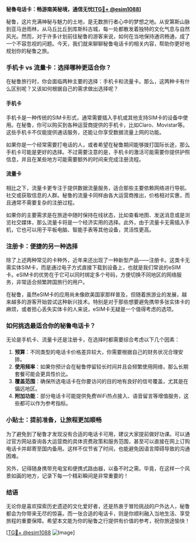 **秘魯电话卡：畅游南美秘境，通信无忧[[TG💪+ @esim1088](https://t.me/s/esim1088)]**

秘鲁，这片充满神秘与魅力的土地，是无数旅行者心中的梦想之地。从安第斯山脉到亚马逊雨林，从马丘比丘到库斯科古城，每一处都散发着独特的文化气息与自然风光。然而，对于许多计划前往秘鲁的游客来说，如何在当地保持通讯畅通，成了一个不容忽视的问题。今天，我们就来聊聊秘鲁电话卡的相关内容，帮助你更好地规划你的秘鲁之旅。

### 手机卡 vs 流量卡：选择哪种更适合你？

在秘鲁旅行时，你会面临两种主要的选择：手机卡和流量卡。那么，这两种卡有什么区别呢？又该如何根据自己的需求做出选择呢？

#### 手机卡

手机卡是一种传统的SIM卡形式，通常需要插入手机或其他支持SIM卡的设备中使用。在秘鲁，你可以购买到各种运营商提供的手机卡，比如Claro、Movistar等。这些手机卡不仅能提供通话服务，还能让你享受数据流量上网的功能。

如果你是一个经常需要打电话的人，或者希望在秘鲁期间能够拨打国际长途，那么手机卡可能是更好的选择。不过需要注意的是，手机卡的激活可能需要你提供护照信息，并且在某些地方可能需要额外的时间来完成注册流程。

#### 流量卡

相比之下，流量卡更专注于提供数据流量服务，适合那些主要依赖网络进行导航、社交或获取信息的人群。秘鲁的流量卡同样由各大运营商推出，价格相对实惠，而且通常不需要复杂的注册过程。

如果你的主要需求是在旅途中随时保持在线状态，比如查看地图、发送消息或是浏览社交媒体，那么流量卡将是一个经济实用的选择。此外，由于流量卡无需插入手机，它也可以用于平板电脑、智能手表等其他设备，灵活性更高。

### 注册卡：便捷的另一种选择

除了上述两种常见的卡种外，近年来还出现了一种新型产品——注册卡。这类卡无需实体SIM卡，而是通过电子方式直接下载到设备上，也就是我们常说的eSIM卡。eSIM卡的优势在于它可以同时绑定多个号码，方便切换不同地区的网络服务，非常适合频繁跨国旅行的用户。

在秘鲁，虽然eSIM卡的应用尚未像欧美国家那样普及，但随着旅游业的发展，越来越多的游客开始尝试这种新兴技术。特别是对于那些想要避免携带多张实体卡的麻烦，或者担心丢失实体卡的人来说，eSIM卡无疑是一个值得考虑的选项。

### 如何挑选最适合你的秘鲁电话卡？

无论是手机卡、流量卡还是注册卡，在选择时都需要综合考虑以下几个因素：

1. **预算**：不同类型的电话卡价格差异较大，你需要根据自己的财务状况合理安排。
2. **使用频率**：如果你预计会在秘鲁停留较长时间并且会频繁使用网络，那么长期套餐可能会更具性价比。
3. **覆盖范围**：确保所选电话卡在你要访问的目的地有良好的信号覆盖，尤其是在偏远地区。
4. **附加功能**：部分电话卡可能提供免费WiFi热点接入、语音留言等增值服务，这些都可以作为参考指标。

### 小贴士：提前准备，让旅程更加顺畅

为了避免到了秘鲁才发现没有合适的电话卡可用，建议大家提前做好功课。可以通过官方网站查询各大运营商的具体资费政策和服务范围，甚至可以直接在网上订购电话卡并邮寄至国内备用。这样不仅节省了时间，也能避免因语言障碍导致的沟通困难。

另外，记得随身携带充电宝和便携式路由器，以备不时之需。毕竟，在这样一个风景如画的地方，记录下每一个精彩瞬间是非常重要的！

### 结语

无论你是喜欢探索历史遗迹的文化爱好者，还是热衷于冒险挑战的户外达人，秘鲁都会为你带来无尽的惊喜。而一张合适的电话卡，则是你顺利融入当地生活、享受旅程的重要保障。希望本文能为你的秘鲁之行提供有价值的参考，祝你旅途愉快！

[[TG💪+ @esim1088](https://t.me/s/esim1088) ![Image](https://i.postimg.cc/4NQfJmqS/Snipaste-2025-05-13-00-14-12.png)]